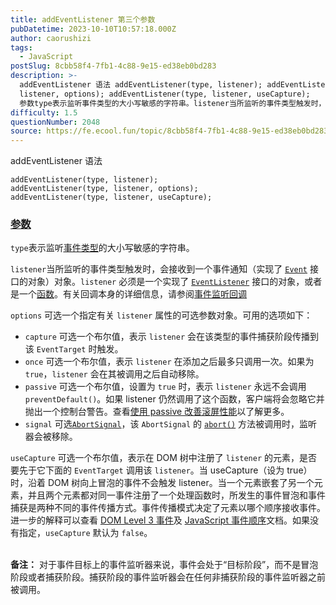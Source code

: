 ```yaml
---
title: addEventListener 第三个参数
pubDatetime: 2023-10-10T10:57:18.000Z
author: caorushizi
tags:
  - JavaScript
postSlug: 8cbb58f4-7fb1-4c88-9e15-ed38eb0bd283
description: >-
  addEventListener 语法 addEventListener(type, listener); addEventListener(type,
  listener, options); addEventListener(type, listener, useCapture);
  参数type表示监听事件类型的大小写敏感的字符串。listener当所监听的事件类型触发时，会接收到一个事件通知（
difficulty: 1.5
questionNumber: 2048
source: https://fe.ecool.fun/topic/8cbb58f4-7fb1-4c88-9e15-ed38eb0bd283
---
```


<p></p><p>addEventListener 语法 </p><p></p><pre><code>addEventListener(type, listener); <br/>addEventListener(type, listener, options); <br/>addEventListener(type, listener, useCapture); </code></pre><p></p><h3 id="参数"><a href="https://developer.mozilla.org/zh-CN/docs/Web/API/EventTarget/addEventListener#%E5%8F%82%E6%95%B0">参数</a></h3><p><code>type</code>表示监听<u><a href="https://developer.mozilla.org/zh-CN/docs/Web/Events">事件类型</a></u>的大小写敏感的字符串。</p><p><code>listener</code>当所监听的事件类型触发时，会接收到一个事件通知（实现了 <code><u><a href="https://developer.mozilla.org/zh-CN/docs/Web/API/Event">Event</a></u></code> 接口的对象）对象。<code>listener</code> 必须是一个实现了 <code><a href="https://developer.mozilla.org/zh-CN/docs/Web/API/EventTarget/addEventListener" aria-current="page">EventListener</a></code> 接口的对象，或者是一个<u><a href="https://developer.mozilla.org/zh-CN/docs/Web/JavaScript/Guide/Functions">函数</a></u>。有关回调本身的详细信息，请参阅<u><a href="https://developer.mozilla.org/zh-CN/docs/Web/API/EventTarget/addEventListener#%E4%BA%8B%E4%BB%B6%E7%9B%91%E5%90%AC%E5%9B%9E%E8%B0%83">事件监听回调</a></u></p><p></p><p><code>options</code> <span style="font-size:var(px">可选</span>一个指定有关 <code>listener</code> 属性的可选参数对象。可用的选项如下：</p><ul><li><code>capture</code> <span style="font-size:var(px">可选</span>一个布尔值，表示 <code>listener</code> 会在该类型的事件捕获阶段传播到该 <code>EventTarget</code> 时触发。</li><li><code>once</code> <span style="font-size:var(px">可选</span>一个布尔值，表示 <code>listener</code> 在添加之后最多只调用一次。如果为 <code>true</code>，<code>listener</code> 会在其被调用之后自动移除。</li><li><code>passive</code> <span style="font-size:var(px">可选</span>一个布尔值，设置为 <code>true</code> 时，表示 <code>listener</code> 永远不会调用 <code>preventDefault()</code>。如果 listener 仍然调用了这个函数，客户端将会忽略它并抛出一个控制台警告。查看<u><a href="https://developer.mozilla.org/zh-CN/docs/Web/API/EventTarget/addEventListener#%E4%BD%BF%E7%94%A8_passive_%E6%94%B9%E5%96%84%E6%BB%9A%E5%B1%8F%E6%80%A7%E8%83%BD">使用 passive 改善滚屏性能</a></u>以了解更多。</li><li><code>signal</code> <span style="font-size:var(px">可选</span><code><u><a href="https://developer.mozilla.org/zh-CN/docs/Web/API/AbortSignal">AbortSignal</a></u></code>，该 <code>AbortSignal</code> 的 <code><u><a href="https://developer.mozilla.org/zh-CN/docs/Web/API/AbortController/abort">abort()</a></u></code> 方法被调用时，监听器会被移除。</li></ul><p><code>useCapture</code> <span style="font-size:var(px">可选</span>一个布尔值，表示在 DOM 树中注册了 <code>listener</code> 的元素，是否要先于它下面的 <code>EventTarget</code> 调用该 <code>listener</code>。当 useCapture（设为 true）时，沿着 DOM 树向上冒泡的事件不会触发 listener。当一个元素嵌套了另一个元素，并且两个元素都对同一事件注册了一个处理函数时，所发生的事件冒泡和事件捕获是两种不同的事件传播方式。事件传播模式决定了元素以哪个顺序接收事件。进一步的解释可以查看 <u><a href="https://www.w3.org/TR/DOM-Level-3-Events/#event-flow" target="_blank" class="external">DOM Level 3 事件</a></u>及 <u><a href="https://www.quirksmode.org/js/events_order.html#link4" target="_blank" class="external">JavaScript 事件顺序</a></u>文档。如果没有指定，<code>useCapture</code> 默认为 <code>false</code>。</p><p><br/><strong>备注：</strong> 对于事件目标上的事件监听器来说，事件会处于“目标阶段”，而不是冒泡阶段或者捕获阶段。捕获阶段的事件监听器会在任何非捕获阶段的事件监听器之前被调用。<br/></p>
